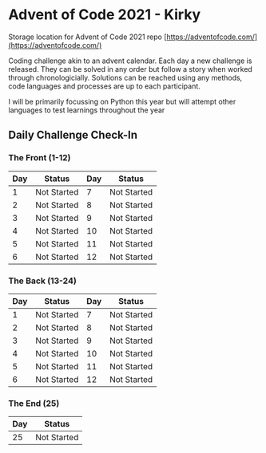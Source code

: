# Advent of Code 2021 - Kirky
Storage location for Advent of Code 2021 repo  [https://adventofcode.com/](https://adventofcode.com/)

Coding challenge akin to an advent calendar. Each day a new challenge is released. 
They can be solved in any order but follow a story when worked through chronologicially. 
Solutions can be reached using any methods, code languages and processes are up to each participant.

I will be primarily focussing on Python this year but will attempt other languages to test learnings throughout the year

## Daily Challenge Check-In

### The Front (1-12)
|Day|Status|Day|Status
|--|--|--|--|
|1|Not Started|7|Not Started
|2|Not Started|8|Not Started
|3|Not Started|9|Not Started
|4|Not Started|10|Not Started
|5|Not Started|11|Not Started
|6|Not Started|12|Not Started

### The Back (13-24)
|Day|Status|Day|Status
|--|--|--|--|
|1|Not Started|7|Not Started
|2|Not Started|8|Not Started
|3|Not Started|9|Not Started
|4|Not Started|10|Not Started
|5|Not Started|11|Not Started
|6|Not Started|12|Not Started

### The End (25)
|Day|Status
|--|--|
|25|Not Started|
